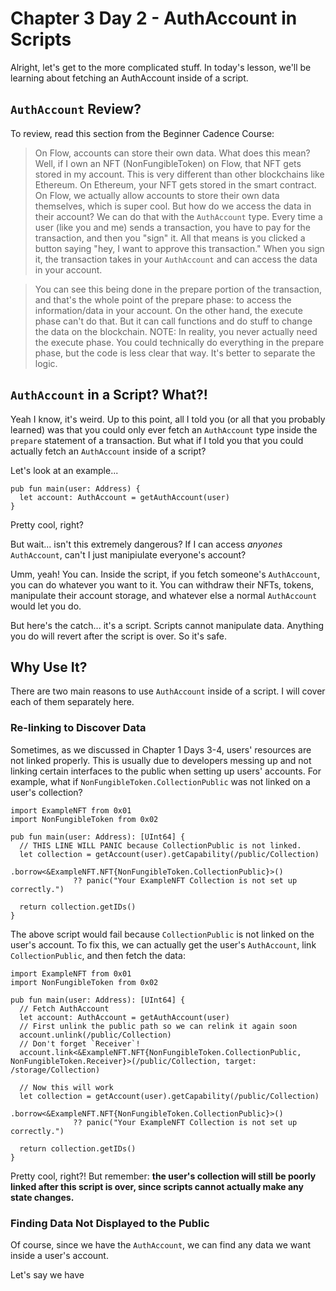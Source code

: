 # Chapter 3 Day 2 - AuthAccount in Scripts

Alright, let's get to the more complicated stuff. In today's lesson, we'll be learning about fetching an AuthAccount inside of a script.

## `AuthAccount` Review?

To review, read this section from the Beginner Cadence Course:

> On Flow, accounts can store their own data. What does this mean? Well, if I own an NFT (NonFungibleToken) on Flow, that NFT gets stored in my account. This is very different than other blockchains like Ethereum. On Ethereum, your NFT gets stored in the smart contract. On Flow, we actually allow accounts to store their own data themselves, which is super cool. But how do we access the data in their account? We can do that with the `AuthAccount` type. Every time a user (like you and me) sends a transaction, you have to pay for the transaction, and then you "sign" it. All that means is you clicked a button saying "hey, I want to approve this transaction." When you sign it, the transaction takes in your `AuthAccount` and can access the data in your account.

> You can see this being done in the prepare portion of the transaction, and that's the whole point of the prepare phase: to access the information/data in your account. On the other hand, the execute phase can't do that. But it can call functions and do stuff to change the data on the blockchain. NOTE: In reality, you never actually need the execute phase. You could technically do everything in the prepare phase, but the code is less clear that way. It's better to separate the logic.

## `AuthAccount` in a Script? What?!

Yeah I know, it's weird. Up to this point, all I told you (or all that you probably learned) was that you could only ever fetch an `AuthAccount` type inside the `prepare` statement of a transaction. But what if I told you that you could actually fetch an `AuthAccount` inside of a script?

Let's look at an example...

```cadence
pub fun main(user: Address) {
  let account: AuthAccount = getAuthAccount(user)
}
```

Pretty cool, right?

But wait... isn't this extremely dangerous? If I can access *anyones* `AuthAccount`, can't I just manipiulate everyone's account?

Umm, yeah! You can. Inside the script, if you fetch someone's `AuthAccount`, you can do whatever you want to it. You can withdraw their NFTs, tokens, manipulate their account storage, and whatever else a normal `AuthAccount` would let you do.

But here's the catch... it's a script. Scripts cannot manipulate data. Anything you do will revert after the script is over. So it's safe.

## Why Use It?

There are two main reasons to use `AuthAccount` inside of a script. I will cover each of them separately here.

### Re-linking to Discover Data

Sometimes, as we discussed in Chapter 1 Days 3-4, users' resources are not linked properly. This is usually due to developers messing up and not linking certain interfaces to the public when setting up users' accounts. For example, what if `NonFungibleToken.CollectionPublic` was not linked on a user's collection? 

```cadence
import ExampleNFT from 0x01
import NonFungibleToken from 0x02

pub fun main(user: Address): [UInt64] {
  // THIS LINE WILL PANIC because CollectionPublic is not linked.
  let collection = getAccount(user).getCapability(/public/Collection)
              .borrow<&ExampleNFT.NFT{NonFungibleToken.CollectionPublic}>()
              ?? panic("Your ExampleNFT Collection is not set up correctly.")

  return collection.getIDs()
}
```

The above script would fail because `CollectionPublic` is not linked on the user's account. To fix this, we can actually get the user's `AuthAccount`, link `CollectionPublic`, and then fetch the data:

```cadence
import ExampleNFT from 0x01
import NonFungibleToken from 0x02

pub fun main(user: Address): [UInt64] {
  // Fetch AuthAccount
  let account: AuthAccount = getAuthAccount(user)
  // First unlink the public path so we can relink it again soon
  account.unlink(/public/Collection)
  // Don't forget `Receiver`!
  account.link<&ExampleNFT.NFT{NonFungibleToken.CollectionPublic, NonFungibleToken.Receiver}>(/public/Collection, target: /storage/Collection)

  // Now this will work
  let collection = getAccount(user).getCapability(/public/Collection)
              .borrow<&ExampleNFT.NFT{NonFungibleToken.CollectionPublic}>()
              ?? panic("Your ExampleNFT Collection is not set up correctly.")

  return collection.getIDs()
}
```

Pretty cool, right?! But remember: **the user's collection will still be poorly linked after this script is over, since scripts cannot actually make any state changes.**

### Finding Data Not Displayed to the Public

Of course, since we have the `AuthAccount`, we can find any data we want inside a user's account.

Let's say we have 

